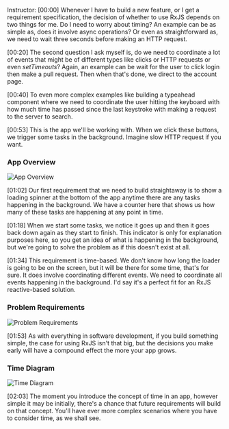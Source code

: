 Instructor: [00:00] Whenever I have to build a new feature, or I get a requirement specification, the decision of whether to use RxJS depends on two things for me. Do I need to worry about timing? An example can be as simple as, does it involve async operations? Or even as straightforward as, we need to wait three seconds before making an HTTP request.

[00:20] The second question I ask myself is, do we need to coordinate a lot of events that might be of different types like clicks or HTTP requests or even *setTimeouts*? Again, an example can be wait for the user to click login then make a pull request. Then when that's done, we direct to the account page.

[00:40] To even more complex examples like building a typeahead component where we need to coordinate the user hitting the keyboard with how much time has passed since the last keystroke with making a request to the server to search.

[00:53] This is the app we'll be working with. When we click these buttons, we trigger some tasks in the background. Imagine slow HTTP request if you want.

### App Overview
![App Overview](https://res.cloudinary.com/dg3gyk0gu/image/upload/v1585168479/transcript-images/egghead-use-reactive-rxjs-based-solutions-for-complex-problems-app-overview.jpg)

[01:02] Our first requirement that we need to build straightaway is to show a loading spinner at the bottom of the app anytime there are any tasks happening in the background. We have a counter here that shows us how many of these tasks are happening at any point in time.

[01:18] When we start some tasks, we notice it goes up and then it goes back down again as they start to finish. This indicator is only for explanation purposes here, so you get an idea of what is happening in the background, but we're going to solve the problem as if this doesn't exist at all.

[01:34] This requirement is time-based. We don't know how long the loader is going to be on the screen, but it will be there for some time, that's for sure. It does involve coordinating different events. We need to coordinate all events happening in the background. I'd say it's a perfect fit for an RxJS reactive-based solution.

### Problem Requirements
![Problem Requirements](https://res.cloudinary.com/dg3gyk0gu/image/upload/v1585168491/transcript-images/egghead-use-reactive-rxjs-based-solutions-for-complex-problems-problem-requirements.jpg)

[01:53] As with everything in software development, if you build something simple, the case for using RxJS isn't that big, but the decisions you make early will have a compound effect the more your app grows.

### Time Diagram
![Time Diagram](https://res.cloudinary.com/dg3gyk0gu/image/upload/v1585168481/transcript-images/egghead-use-reactive-rxjs-based-solutions-for-complex-problems-time-diagram.jpg)


[02:03] The moment you introduce the concept of time in an app, however simple it may be initially, there's a chance that future requirements will build on that concept. You'll have ever more complex scenarios where you have to consider time, as we shall see.